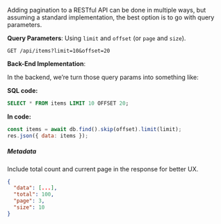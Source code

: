 Adding pagination to a RESTful API can be done in multiple ways, but assuming a standard implementation, the best option is to go with query parameters.

**Query Parameters**: Using `limit` and `offset` (or `page` and `size`).  

```
GET /api/items?limit=10&offset=20
```

**Back-End Implementation**:

In the backend, we’re turn those query params into something like:

**SQL code:**  
```sql
SELECT * FROM items LIMIT 10 OFFSET 20;
```

**In code:**  
```javascript
const items = await db.find().skip(offset).limit(limit);
res.json({ data: items });
```

##### Metadata

Include total count and current page in the response for better UX.

```json
{ 
  "data": [...], 
  "total": 100,
  "page": 3,
  "size": 10 
}
```
